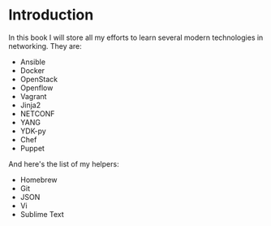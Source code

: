 # Introduction
In this book I will store all my efforts to learn several modern technologies in networking. They are:
- Ansible
- Docker
- OpenStack
- Openflow
- Vagrant
- Jinja2
- NETCONF
- YANG
- YDK-py
- Chef
- Puppet

And here's the list of my helpers:
- Homebrew
- Git
- JSON
- Vi
- Sublime Text

